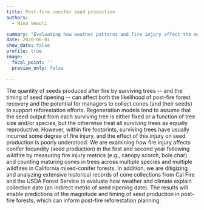```yaml
---
title: Post-fire conifer seed production
authors:
  - Nina Venuti

summary: "Evaluating how weather patterns and fire injury affect the magnitude and timing of conifer seed production"
date: 2020-06-01
show_date: false
profile: true
image:
  focal_point: ''
  preview_only: false

---
```


The quantity of seeds produced after fire by surviving trees -- and the timing of seed ripening -- can affect both the likelihood of post-fire forest recovery and the potential for managers to collect cones (and their seeds) to support reforestation efforts. Regeneration models tend to assume that the seed output from each surviving tree is either fixed or a function of tree size and/or species, but the otherwise treat all surviving trees as equally reproductive. However, within fire footprints, surviving trees have usually incurred some degree of fire injury, and the effect of this injury on seed production is poorly understood. We are examining how fire injury affects conifer fecundity (seed production) in the first and second year following wildfire by measuring fire injury metrics (e.g., canopy scorch, bole char) and counting maturing cones in trees across multiple species and multiple wildfires in California mixed-conifer forests. In addition, we are ditigizing and analyzing extensive historical records of cone collections from Cal Fire and the USDA Forest Service to evaluate how weather and climate explain collection date (an indirect metric of seed ripening date). The results will enable predictions of the magnitude and timing of seed production in post-fire forests, which can inform post-fire reforestation planning.
